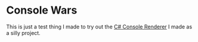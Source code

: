 # Console Wars

This is just a test thing I made to try out the [C# Console Renderer](https://github.com/deadglow/ConsoleRender) I made as a silly project.

